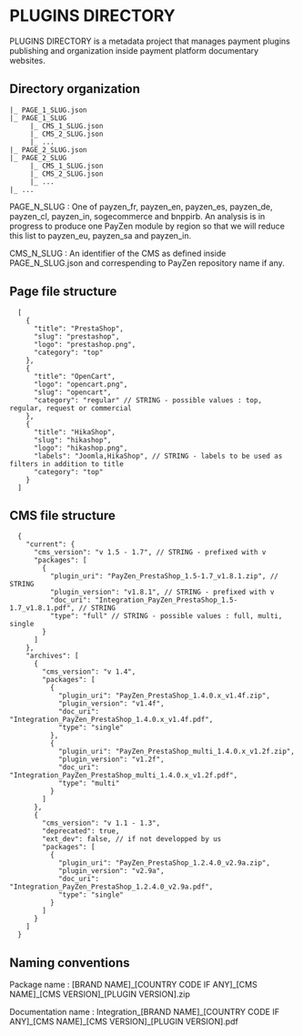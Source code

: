 # PLUGINS DIRECTORY

PLUGINS DIRECTORY is a metadata project that manages payment plugins publishing and organization inside payment platform documentary websites.

## Directory organization

```
|_ PAGE_1_SLUG.json
|_ PAGE_1_SLUG
     |_ CMS_1_SLUG.json
     |_ CMS_2_SLUG.json
     |_ ...
|_ PAGE_2_SLUG.json
|_ PAGE_2_SLUG
     |_ CMS_1_SLUG.json
     |_ CMS_2_SLUG.json
     |_ ...
|_ ...
```

PAGE_N_SLUG : One of payzen_fr, payzen_en, payzen_es, payzen_de, payzen_cl, payzen_in, sogecommerce and bnppirb.
An analysis is in progress to produce one PayZen module by region so that we will reduce this list to payzen_eu, payzen_sa and payzen_in. 

CMS_N_SLUG : An identifier of the CMS as defined inside PAGE_N_SLUG.json and correspending to PayZen repository name if any.

## Page file structure

```
  [
    {
      "title": "PrestaShop",
      "slug": "prestashop",
      "logo": "prestashop.png",
      "category": "top"
    },
    {
      "title": "OpenCart",
      "logo": "opencart.png",
      "slug": "opencart",
      "category": "regular" // STRING - possible values : top, regular, request or commercial
    },
    {
      "title": "HikaShop",
      "slug": "hikashop",
      "logo": "hikashop.png",
      "labels": "Joomla,HikaShop", // STRING - labels to be used as filters in addition to title
      "category": "top"
    }
  ]
```

## CMS file structure

```
  {
    "current": {
      "cms_version": "v 1.5 - 1.7", // STRING - prefixed with v
      "packages": [
        {
          "plugin_uri": "PayZen_PrestaShop_1.5-1.7_v1.8.1.zip", // STRING
          "plugin_version": "v1.8.1", // STRING - prefixed with v
          "doc_uri": "Integration_PayZen_PrestaShop_1.5-1.7_v1.8.1.pdf", // STRING
          "type": "full" // STRING - possible values : full, multi, single
        }
      ]
    },
    "archives": [
      {
        "cms_version": "v 1.4",
        "packages": [
          {
            "plugin_uri": "PayZen_PrestaShop_1.4.0.x_v1.4f.zip",
            "plugin_version": "v1.4f",
            "doc_uri": "Integration_PayZen_PrestaShop_1.4.0.x_v1.4f.pdf",
            "type": "single"
          },
          {
            "plugin_uri": "PayZen_PrestaShop_multi_1.4.0.x_v1.2f.zip",
            "plugin_version": "v1.2f",
            "doc_uri": "Integration_PayZen_PrestaShop_multi_1.4.0.x_v1.2f.pdf",
            "type": "multi"
          }
        ]
      },
      {
        "cms_version": "v 1.1 - 1.3",
        "deprecated": true,
        "ext_dev": false, // if not developped by us
        "packages": [
          {
            "plugin_uri": "PayZen_PrestaShop_1.2.4.0_v2.9a.zip",
            "plugin_version": "v2.9a",
            "doc_uri": "Integration_PayZen_PrestaShop_1.2.4.0_v2.9a.pdf",
            "type": "single"
          }
        ]
      }
    ]
  }
```

## Naming conventions

Package name : [BRAND NAME]\_[COUNTRY CODE IF ANY]\_[CMS NAME]\_[CMS VERSION]\_[PLUGIN VERSION].zip

Documentation name : Integration_[BRAND NAME]\_[COUNTRY CODE IF ANY]\_[CMS NAME]\_[CMS VERSION]\_[PLUGIN VERSION].pdf
